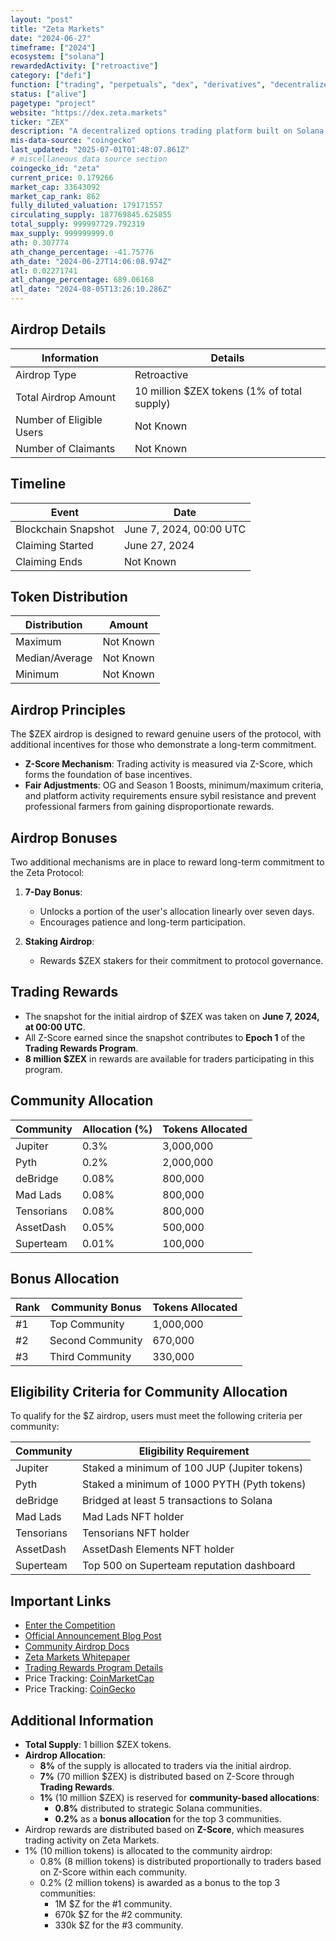 ```yaml
---
layout: "post"
title: "Zeta Markets"
date: "2024-06-27"
timeframe: ["2024"]
ecosystem: ["solana"]
rewardedActivity: ["retroactive"]
category: ["defi"]
function: ["trading", "perpetuals", "dex", "derivatives", "decentralized-finance"]
status: ["alive"]
pagetype: "project"
website: "https://dex.zeta.markets"
ticker: "ZEX"
description: "A decentralized options trading platform built on Solana, offering traders a high-performance DeFi derivatives experience."
mis-data-source: "coingecko"
last_updated: "2025-07-01T01:48:07.861Z"
# miscellaneous data source section
coingecko_id: "zeta"
current_price: 0.179266
market_cap: 33643092
market_cap_rank: 862
fully_diluted_valuation: 179171557
circulating_supply: 187769845.625855
total_supply: 999997729.792319
max_supply: 999999999.0
ath: 0.307774
ath_change_percentage: -41.75776
ath_date: "2024-06-27T14:06:08.974Z"
atl: 0.02271741
atl_change_percentage: 689.06168
atl_date: "2024-08-05T13:26:10.286Z"
---
```


## Airdrop Details

| Information              | Details                                     |
| ------------------------ | ------------------------------------------- |
| Airdrop Type             | Retroactive                                 |
| Total Airdrop Amount     | 10 million $ZEX tokens (1% of total supply) |
| Number of Eligible Users | Not Known                                   |
| Number of Claimants      | Not Known                                   |

## Timeline

| Event               | Date                    |
| ------------------- | ----------------------- |
| Blockchain Snapshot | June 7, 2024, 00:00 UTC |
| Claiming Started    | June 27, 2024           |
| Claiming Ends       | Not Known               |

## Token Distribution

| Distribution   | Amount    |
| -------------- | --------- |
| Maximum        | Not Known |
| Median/Average | Not Known |
| Minimum        | Not Known |

## Airdrop Principles

The $ZEX airdrop is designed to reward genuine users of the protocol, with additional incentives for those who demonstrate a long-term commitment.

- **Z-Score Mechanism**: Trading activity is measured via Z-Score, which forms the foundation of base incentives.
- **Fair Adjustments**: OG and Season 1 Boosts, minimum/maximum criteria, and platform activity requirements ensure sybil resistance and prevent professional farmers from gaining disproportionate rewards.

## Airdrop Bonuses

Two additional mechanisms are in place to reward long-term commitment to the Zeta Protocol:

1. **7-Day Bonus**:

   - Unlocks a portion of the user's allocation linearly over seven days.
   - Encourages patience and long-term participation.

2. **Staking Airdrop**:
   - Rewards $ZEX stakers for their commitment to protocol governance.

## Trading Rewards

- The snapshot for the initial airdrop of $ZEX was taken on **June 7, 2024, at 00:00 UTC**.
- All Z-Score earned since the snapshot contributes to **Epoch 1** of the **Trading Rewards Program**.
- **8 million $ZEX** in rewards are available for traders participating in this program.

## Community Allocation

| Community  | Allocation (%) | Tokens Allocated |
| ---------- | -------------- | ---------------- |
| Jupiter    | 0.3%           | 3,000,000        |
| Pyth       | 0.2%           | 2,000,000        |
| deBridge   | 0.08%          | 800,000          |
| Mad Lads   | 0.08%          | 800,000          |
| Tensorians | 0.08%          | 800,000          |
| AssetDash  | 0.05%          | 500,000          |
| Superteam  | 0.01%          | 100,000          |

## Bonus Allocation

| Rank | Community Bonus  | Tokens Allocated |
| ---- | ---------------- | ---------------- |
| #1   | Top Community    | 1,000,000        |
| #2   | Second Community | 670,000          |
| #3   | Third Community  | 330,000          |

## Eligibility Criteria for Community Allocation

To qualify for the $Z airdrop, users must meet the following criteria per community:

| Community  | Eligibility Requirement                      |
| ---------- | -------------------------------------------- |
| Jupiter    | Staked a minimum of 100 JUP (Jupiter tokens) |
| Pyth       | Staked a minimum of 1000 PYTH (Pyth tokens)  |
| deBridge   | Bridged at least 5 transactions to Solana    |
| Mad Lads   | Mad Lads NFT holder                          |
| Tensorians | Tensorians NFT holder                        |
| AssetDash  | AssetDash Elements NFT holder                |
| Superteam  | Top 500 on Superteam reputation dashboard    |

## Important Links

- [Enter the Competition](https://dex.zeta.markets/competition)
- [Official Announcement Blog Post](https://blog.zeta.markets/blog/introducing-the-z-community-airdrop)
- [Community Airdrop Docs](https://web.archive.org/web/20240508151445/https://docs.zeta.markets/z-score/community-airdrop)
- [Zeta Markets Whitepaper](https://docs.zeta.markets/z-score/community-airdrop)
- [Trading Rewards Program Details](https://docs.zeta.markets/rewards-programs/usdzex/usdzex-airdrop/zex-principles)
- Price Tracking: [CoinMarketCap](https://coinmarketcap.com/currencies/zeta)
- Price Tracking: [CoinGecko](https://www.coingecko.com/en/coins/zeta)

## Additional Information

- **Total Supply**: 1 billion $ZEX tokens.
- **Airdrop Allocation**:
  - **8%** of the supply is allocated to traders via the initial airdrop.
  - **7%** (70 million $ZEX) is distributed based on Z-Score through **Trading Rewards**.
  - **1%** (10 million $ZEX) is reserved for **community-based allocations**:
    - **0.8%** distributed to strategic Solana communities.
    - **0.2%** as a **bonus allocation** for the top 3 communities.
- Airdrop rewards are distributed based on **Z-Score**, which measures trading activity on Zeta Markets.
- 1% (10 million tokens) is allocated to the community airdrop:
  - 0.8% (8 million tokens) is distributed proportionally to traders based on Z-Score within each community.
  - 0.2% (2 million tokens) is awarded as a bonus to the top 3 communities:
    - 1M $Z for the #1 community.
    - 670k $Z for the #2 community.
    - 330k $Z for the #3 community.